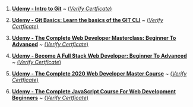 1. [**Udemy - Intro to Git**](https://git.arsh.dev/arshsahzad/Certificates/src/main/Udemy/01.pdf) ~ [(_Verify Certficate_)](https://www.udemy.com/certificate/UC-FD222S7Q/)

2. [**Udemy - Git Basics: Learn the basics of the GIT CLI**](https://git.arsh.dev/arshsahzad/Certificates/src/main/Udemy/02.pdf) ~ [(_Verify Certficate_)](https://www.udemy.com/certificate/UC-9BHREQJN/)

3. [**Udemy - The Complete Web Developer Masterclass: Beginner To Advanced**](https://git.arsh.dev/arshsahzad/Certificates/src/main/Udemy/03.pdf) ~ [(_Verify Certficate_)](https://www.udemy.com/certificate/UC-a8ee7a7f-4cd2-4fe7-a98d-927dd4bc48d7/)

4. [**Udemy - Become A Full Stack Web Developer: Beginner To Advanced**](https://git.arsh.dev/arshsahzad/Certificates/src/main/Udemy/04.pdf) ~ [(_Verify Certficate_)](https://www.udemy.com/certificate/UC-7f8adac7-99df-4566-9776-7646732db61c/)

5. [**Udemy - The Complete 2020 Web Developer Master Course**](https://git.arsh.dev/arshsahzad/Certificates/src/main/Udemy/05.pdf) ~ [(_Verify Certficate_)](https://www.udemy.com/certificate/UC-944db3f1-7ac2-44f0-8a8c-b8349101d8ba/)

6. [**Udemy - The Complete JavaScript Course For Web Development Beginners**](https://git.arsh.dev/arshsahzad/Certificates/src/main/Udemy/06.pdf) ~ [(_Verify Certficate_)](https://www.udemy.com/certificate/UC-a877d8c4-e376-408a-9f89-d27ea6474e28/)
